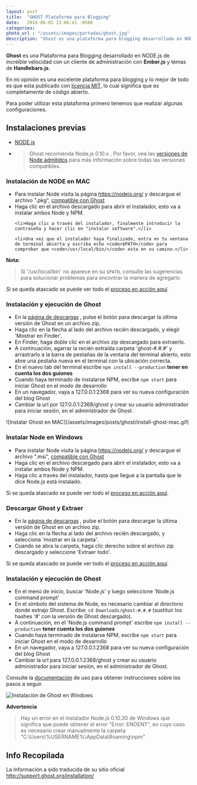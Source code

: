 ```yaml
---
layout: post
title:  "GHOST Plataforma para Blogging"
date:   2016-06-01 13:06:41 -0500
categories:  
photo_url : "/assets/images/portadas/ghost.jpg"
description: "Ghost es una plataforma para blogging desarrollado en NODE.js de increíble velocidad con un cliente de administración con Ember.js y temas de Handlebars.js"
---
```


**Ghost** es una Plataforma para Blogging desarrollado en NODE.js de increíble velocidad con un cliente de administración con **Ember.js** y temas de **Handlebars.js**.

En mi opinión es una excelente plataforma para blogging y lo mejor de todo es que esta publicado con <a class="link" href="https://opensource.org/licenses/MIT" target="_blank" rel="nofollow">licencia MIT</a>, lo cual significa que es completamente de código abierto.

Para poder utilizar esta plataforma primero tenemos que realizar algunas configuraciones.

## Instalaciones previas

<ul class="lista-ordenada">
	<li>
		 <a class="link" href="https://nodejs.org" target="_blank" rel="nofollow">NODE.js</a>
	</li>
	<li>
		<blockquote>
			Ghost recomienda Node.js 0.10.x . Por favor, vea las <a class="link" href="http://support.ghost.org/supported-node-versions/" target="_blank" rel="nofollow">versiones de Node admitidos</a> para más información sobre todas las versiones compatibles.
		</blockquote>
	</li>
</ul>

### Instalación de NODE en MAC

<ul class="lista-desordenada">
	<li>Para instalar Node visita la página <a class="link" href="https://nodejs.org/en/" target="_blank" rel="nofollow">https://nodejs.org/</a> y descargue el archivo ".pkg", <a class="link" href="http://support.ghost.org/supported-node-versions/" target="_blank" rel="nofollow">compatible con Ghost</a></li>
	<li>Haga clic en el archivo descargado para abrir el instalador, esto va a instalar ambos Node y NPM.</li>

	<li>Haga clic a través del instalador, finalmente introducir la contraseña y hacer clic en "instalar software".</li>

	<li>Una vez que el instalador haya finalizado, entra en tu ventana de terminal abierta y escriba echo <code>$PATH</code> para comprobar que <code>/usr/local/bin/</code> esta en su camino.</li>
</ul>

<strong>
	Nota:
</strong>

<blockquote>
	Si '/usr/local/bin' no aparece en su <code>$PATH</code>, consulte las sugerencias para solucionar problemas para encontrar la manera de agregarlo
</blockquote>

Si se queda atascado se puede ver todo el <a href="/assets/images/posts/ghost/install-node-mac.gif" target="_blank" rel="nofollow">proceso en acción aquí</a>.

### Instalación y ejecución de Ghost

<ul class="lista-desordenada">
<li>En la <a href="https://ghost.org/es/developers/">página de descargas</a> , pulse el botón para descargar la última versión de Ghost en un archivo zip.</li>

<li>
Haga clic en la flecha al lado del archivo recién descargado, y elegir 'Mostrar en Finder'.
</li>
<li>
En Finder, haga doble clic en el archivo zip descargado para extraerlo.
</li>
<li>A continuación, agarrar la recién extraída carpeta 'ghost-#.#.#'  y arrastrarlo a la barra de pestañas de la ventana del terminal abierto, esto abre una pestaña nueva en el terminal con la ubicación correcta.</li>

<li>En el nuevo tab del terminal escribe <code>npm install --production</code> <b>tener en cuenta los dos guiones</b></li>

<li>Cuando haya terminado de instalarse NPM, escribe <code>npm start</code> para iniciar Ghost en el modo de desarrollo</li>

<li>En un navegador, vaya a 127.0.0.1:2368 para ver su nueva configuración del blog Ghost</li>

<li>Cambiar la url por 127.0.0.1:2368/ghost y crear su usuario administrador para iniciar sesión, en el administrador de Ghost.</li>
</ul>
![Instalar Ghost en MAC](/assets/images/posts/ghost/install-ghost-mac.gif)

### Instalar Node en Windows

<ul class="lista-desordenada">
	<li>Para instalar Node visita la página <a class="link" href="https://nodejs.org/en/" target="_blank" rel="nofollow">https://nodejs.org/</a> y descargue el archivo ".msi", <a class="link" href="http://support.ghost.org/supported-node-versions/" target="_blank" rel="nofollow">compatible con Ghost</a>
	</li>
	<li>Haga clic en el archivo descargado para abrir el instalador, esto va a instalar ambos Node y NPM.
</li>
	<li>Haga clic a través del instalador, hasta que llegue a la pantalla que le dice Node.js está instalado.</li>
</ul>

Si se queda atascado se puede ver todo el <a href="/assets/images/posts/ghost/install-node-mac.gif" target="_blank" rel="nofollow">proceso en acción aquí</a>.

### Descargar Ghost y Extraer

<ul class="lista-desordenada">
<li>En la <a href="https://ghost.org/es/developers/">página de descargas</a> , pulse el botón para descargar la última versión de Ghost en un archivo zip.</li>

<li>Haga clic en la flecha al lado del archivo recién descargado, y selecciona 'mostrar en la carpeta'.</li>

<li>Cuando se abra la carpeta, haga clic derecho sobre el archivo zip descargado y seleccione 'Extraer todo'.</li>
</ul>

Si se queda atascado se puede ver todo el <a href="/assets/images/posts/ghost/install-ghost-win.gif" target="_blank">proceso en acción aquí</a>.


### Instalación y ejecución de Ghost

<ul class="lista-desordenada">
<li>En el menú de inicio, buscar 'Node.js' y luego seleccione 'Node.js command prompt'</li>

<li>En el símbolo del sistema de Node, es necesario cambiar al directorio donde extrajo Ghost. Escribe: <code>cd Downloads/ghost-#.#.#</code> (sustituir los hashes '#' con la versión de Ghost descargado).</li>

<li>A continuación, en el 'Node.js command prompt' escribe <code>npm install --production</code> <b>tener cuenta los dos guiones</b></li>

<li>Cuando haya terminado de instalarse NPM, escribe <code>npm start</code> para iniciar Ghost en el modo de desarrollo</li>

<li>En un navegador, vaya a 127.0.0.1:2368 para ver su nueva configuración del blog Ghost</li>

<li>Cambiar la url para 127.0.0.1:2368/ghost y crear su usuario administrador para iniciar sesión, en el administrador de Ghost.</li>
</ul>

Consulte la <a href="http://support.ghost.org/" target="_blank">documentación</a> de uso para obtener instrucciones sobre los pasos a seguir.

![Instalación de Ghost en Windows](/assets/images/posts/ghost/install-ghost-win-2.gif)

<strong>Advertencia</strong>
<blockquote>
	Hay un error en el instalador Node.js 0.10.30 de Windows que significa que puede obtener el error "Error: ENOENT", en cuyo caso es necesario crear manualmente la carpeta "C:\Users\%USERNAME%\AppData\Roaming\npm"
</blockquote>

## Info Recopilada

La información a sido traducida de su sitio oficial <a class="link" href="http://support.ghost.org/installation/">http://support.ghost.org/installation/</a>